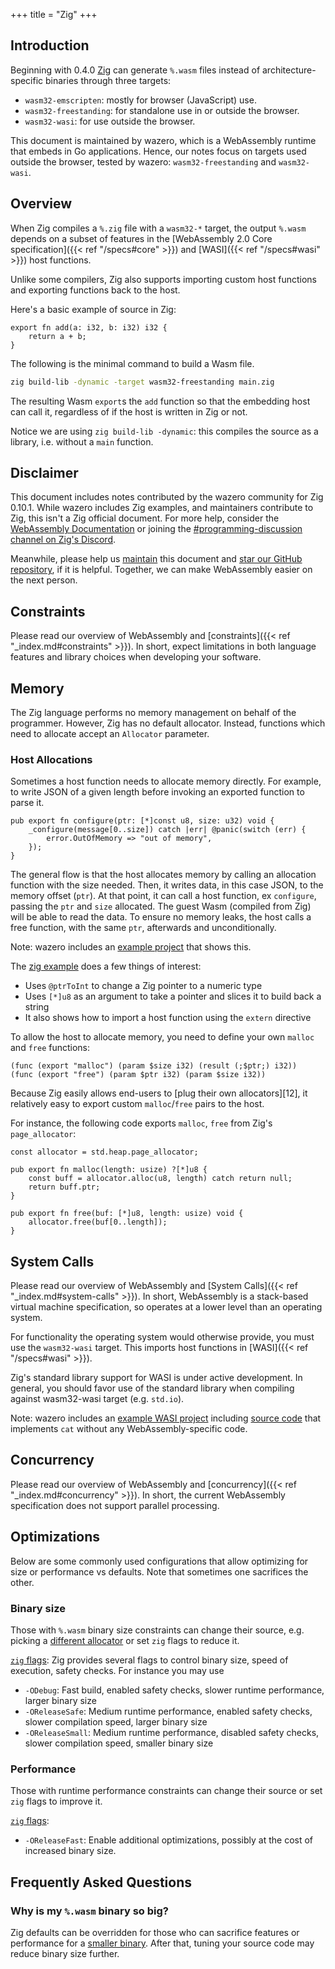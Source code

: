 +++
title = "Zig"
+++

## Introduction

Beginning with 0.4.0 [Zig][1] can generate `%.wasm` files instead of
architecture-specific binaries through three targets:

* `wasm32-emscripten`: mostly for browser (JavaScript) use.
* `wasm32-freestanding`: for standalone use in or outside the browser.
* `wasm32-wasi`: for use outside the browser.

This document is maintained by wazero, which is a WebAssembly runtime that
embeds in Go applications. Hence, our notes focus on targets used outside the
browser, tested by wazero: `wasm32-freestanding` and `wasm32-wasi`.

## Overview

When Zig compiles a `%.zig` file with a `wasm32-*` target, the output `%.wasm`
depends on a subset of features in the [WebAssembly 2.0 
Core specification]({{< ref "/specs#core" >}}) and [WASI]({{< ref "/specs#wasi" >}}) host
functions.

Unlike some compilers, Zig also supports importing custom host functions and
exporting functions back to the host.

Here's a basic example of source in Zig:

```zig
export fn add(a: i32, b: i32) i32 {
    return a + b;
}
```

The following is the minimal command to build a Wasm file.

```bash
zig build-lib -dynamic -target wasm32-freestanding main.zig
```

The resulting Wasm `export`s the `add` function so that the embedding host can
call it, regardless of if the host is written in Zig or not.

Notice we are using `zig build-lib -dynamic`: this
compiles the source as a library, i.e. without a `main` function.

## Disclaimer

This document includes notes contributed by the wazero community for Zig 0.10.1. 
While wazero includes Zig examples, and maintainers contribute to Zig, this
isn't a Zig official document. For more help, consider the [WebAssembly Documentation][4] 
or joining the [#programming-discussion channel on 
Zig's Discord][5]. 

Meanwhile, please help us [maintain][6] this document and [star our GitHub
repository][7], if it is helpful. Together, we can make WebAssembly easier on
the next person.

## Constraints

Please read our overview of WebAssembly and
[constraints]({{< ref "_index.md#constraints" >}}). In short, expect
limitations in both language features and library choices when developing your
software.

## Memory

The Zig language performs no memory management on behalf of the programmer. 
However, Zig has no default allocator. Instead, functions which need to allocate 
accept an `Allocator` parameter.

### Host Allocations

Sometimes a host function needs to allocate memory directly. For example, to write JSON
of a given length before invoking an exported function to parse it.

```zig
pub export fn configure(ptr: [*]const u8, size: u32) void {
    _configure(message[0..size]) catch |err| @panic(switch (err) {
        error.OutOfMemory => "out of memory",
    });
}
```

The general flow is that the host allocates memory by calling an allocation
function with the size needed. Then, it writes data, in this case JSON, to the
memory offset (`ptr`). At that point, it can call a host function, ex
`configure`, passing the `ptr` and `size` allocated. The guest Wasm (compiled
from Zig) will be able to read the data. To ensure no memory leaks, the host
calls a free function, with the same `ptr`, afterwards and unconditionally.

Note: wazero includes an [example project][9] that shows this.

The [zig example][9] does a few things of interest:
* Uses `@ptrToInt` to change a Zig pointer to a numeric type
* Uses `[*]u8` as an argument to take a pointer and slices it to build back a
string
* It also shows how to import a host function using the `extern` directive

To allow the host to allocate memory, you need to define your own `malloc` and
`free` functions:
```webassembly
(func (export "malloc") (param $size i32) (result (;$ptr;) i32))
(func (export "free") (param $ptr i32) (param $size i32))
```

Because Zig easily allows end-users to [plug their own allocators][12], it relatively easy to 
export custom `malloc`/`free` pairs to the host.

For instance, the following code exports `malloc`, `free` from Zig's `page_allocator`:

```zig
const allocator = std.heap.page_allocator;

pub export fn malloc(length: usize) ?[*]u8 {
    const buff = allocator.alloc(u8, length) catch return null;
    return buff.ptr;
}

pub export fn free(buf: [*]u8, length: usize) void {
    allocator.free(buf[0..length]);
}
```

## System Calls

Please read our overview of WebAssembly and
[System Calls]({{< ref "_index.md#system-calls" >}}). In short, WebAssembly is
a stack-based virtual machine specification, so operates at a lower level than
an operating system.

For functionality the operating system would otherwise provide, you must use
the `wasm32-wasi` target. This imports host functions in
[WASI]({{< ref "/specs#wasi" >}}).

Zig's standard library support for WASI is under active development. 
In general, you should favor use of the standard library when compiling against 
wasm32-wasi target (e.g. `std.io`).

Note: wazero includes an [example WASI project][10] including [source code][11]
that implements `cat` without any WebAssembly-specific code.

## Concurrency

Please read our overview of WebAssembly and
[concurrency]({{< ref "_index.md#concurrency" >}}). In short, the current
WebAssembly specification does not support parallel processing.

## Optimizations

Below are some commonly used configurations that allow optimizing for size or
performance vs defaults. Note that sometimes one sacrifices the other.

### Binary size

Those with `%.wasm` binary size constraints can change their source, 
e.g. picking a [different allocator][9b] or set `zig` flags to reduce it.

[`zig` flags][13]:
Zig provides several flags to control binary size, speed of execution, 
safety checks. For instance you may use
* `-ODebug`: Fast build, enabled safety checks, slower runtime performance, 
  larger binary size
* `-OReleaseSafe`: Medium runtime performance, enabled safety checks, 
  slower compilation speed, larger binary size
* `-OReleaseSmall`: Medium runtime performance, disabled safety checks, 
  slower compilation speed, smaller binary size

### Performance

Those with runtime performance constraints can change their source or set
`zig` flags to improve it.

[`zig` flags][13]:
* `-OReleaseFast`: Enable additional optimizations, possibly at the cost of 
  increased binary size.

## Frequently Asked Questions

### Why is my `%.wasm` binary so big?
Zig defaults can be overridden for those who can sacrifice features or
performance for a [smaller binary](#binary-size). After that, tuning your
source code may reduce binary size further.

[1]: https://ziglang.org/download/0.4.0/release-notes.html
[2]: https://ziglang.org/documentation/0.10.1/#WASI
[4]: https://ziglang.org/documentation/0.10.1/#WebAssembly
[5]: https://discord.gg/gxsFFjE
[6]: https://github.com/wazero/wazero/tree/main/site/content/languages/zig.md
[7]: https://github.com/wazero/wazero/stargazers
[9]: https://github.com/wazero/wazero/tree/main/examples/allocation/zig
[9b]: https://ziglang.org/documentation/0.10.1/#Memory
[10]: https://github.com/wazero/wazero/tree/main/imports/wasi_snapshot_preview1/example/testdata/zig
[11]: https://github.com/wazero/wazero/blob/main/imports/wasi_snapshot_preview1/example/testdata/zig/cat.zig
[13]: https://ziglang.org/documentation/0.10.1/#Build-Mode
